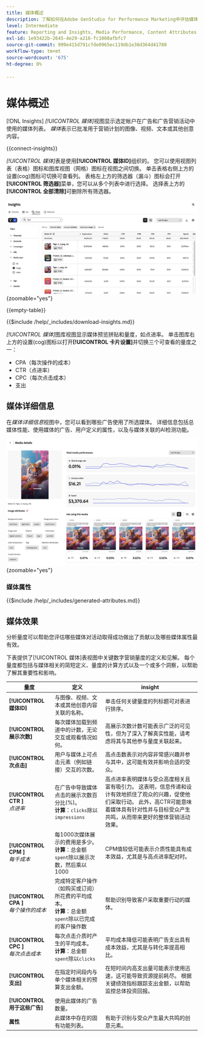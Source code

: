 ```yaml
---
title: 媒体概述
description: 了解如何在Adobe GenStudio for Performance Marketing中评估媒体效果。
level: Intermediate
feature: Reporting and Insights, Media Performance, Content Attributes
exl-id: 1e93422b-2645-4e29-a216-fc1008afbfc7
source-git-commit: 999e415d791cfde0965ec119db1e36d364d41780
workflow-type: tm+mt
source-wordcount: '675'
ht-degree: 0%

---
```


# 媒体概述

[!DNL Insights] _[!UICONTROL 媒体]_&#x200B;视图显示选定帐户在广告和广告营销活动中使用的媒体列表。 _媒体_&#x200B;表示已批准用于营销计划的图像、视频、文本或其他创意内容。

{{connect-insights}}

_[!UICONTROL 媒体]_&#x200B;表是使用&#x200B;**[!UICONTROL 媒体ID]**&#x200B;组织的。 您可以使用视图列表（表格）图标和图库视图（网格）图标在视图之间切换。 单击表格右侧上方的设置(cog)图标可切换可查看列。 表格左上方的筛选器（漏斗）图标会打开&#x200B;**[!UICONTROL 筛选器]**&#x200B;菜单，您可以从多个列表中进行选择。 选择表上方的&#x200B;**[!UICONTROL 全部清除]**&#x200B;可删除所有筛选器。

![媒体筛选器和表](/help/assets/insights-media-filter.png){zoomable="yes"}

{{empty-table}}

{{$include /help/_includes/download-insights.md}}

_[!UICONTROL 媒体]_&#x200B;图库视图显示媒体预览拼贴和量度，如点进率。 单击图库右上方的设置(cog)图标以打开&#x200B;**[!UICONTROL 卡片设置]**&#x200B;并切换三个可查看的量度之一：

- CPA（每次操作的成本）
- CTR（点进率）
- CPC（每次点击成本）
- 支出

## 媒体详细信息

在&#x200B;_媒体详细信息_&#x200B;视图中，您可以看到哪些广告使用了所选媒体。 详细信息包括总媒体性能、使用媒体的广告、用户定义的属性，以及与媒体关联的AI检测功能。

![媒体详细信息](/help/assets/insights-media-details.png){zoomable="yes"}

### 媒体属性

{{$include /help/_includes/generated-attributes.md}}

## 媒体效果

分析量度可以帮助您评估哪些媒体对活动取得成功做出了贡献以及哪些媒体属性最有效。

下表提供了[!UICONTROL 媒体]表视图中关键数字营销量度的定义和见解。 每个量度都包括与媒体相关的简短定义、量度的计算方式以及一个或多个洞察，以帮助了解其重要性和影响。

| 量度 | 定义 | insight |
| ---------------------- | ----------------------------- | -------------------------------- |
| **[!UICONTROL 媒体ID]** | 与图像、视频、文本或其他创意内容关联的名称。 | 单击任何关键量度的列标题可对表进行排序。 |
| **[!UICONTROL 展示次数]** | 每次媒体加载到频道中的计数，无论交互或观看情况如何。 | 高展示次数计数可能表示广泛的可见性，但为了深入了解真实性能，请考虑将其与其他参与量度关联起来。 |
| **[!UICONTROL 次点击]** | 用户与媒体上可点击元素（例如链接）交互的次数。 | 高点击数表示对内容非常感兴趣并参与其中，这可能有效并影响合适的受众。 |
| **[!UICONTROL CTR ]**<br>_点进率_ | 在广告中导致媒体点击的展示次数百分比(%)。<br>**计算**：`clicks`除以`impressions` | 高点进率表明媒体与受众高度相关且富有吸引力。 这表明，信息传递和设计有效地抓住了观众的兴趣，促使他们采取行动。 此外，高CTR可能意味着媒体具有针对性并与目标受众产生共鸣，从而带来更好的整体营销活动效果。 |
| **[!UICONTROL CPM ]**<br>_每千成本_ | 每1000次媒体展示的费用是多少。<br>**计算**：总金额`spent`除以展示次数，然后乘以1000 | CPM值较低可能表示介质性能具有成本效益，尤其是与高点进率配对时。 |
| **[!UICONTROL CPA ]**<br>_每个操作的成本_ | 完成特定客户操作（如购买或订阅）所花费的平均成本。<br>**计算**：总金额`spent`除以已完成的客户操作数 | 帮助识别导致客户采取重要行动的媒体。 |
| **[!UICONTROL CPC ]**<br>_每次点击成本_ | 每次点击介质时产生的平均成本。<br>**计算**：总金额`spent`除以`clicks` | 平均成本降低可能表明广告支出具有成本效益，尤其是与转化率提高相比。 |
| **[!UICONTROL 支出]** | 在指定时间段内与单个媒体相关的预算支出金额。 | 在短时间内高支出量可能表示使用迅速，这可能导致资源提前耗尽。 根据关键绩效指标跟踪支出金额，以帮助监控总体投资回报。 |
| **[!UICONTROL 用于这些广告]** | 使用此媒体的广告数量。 | |
| **属性** | 此媒体中存在的固有功能列表。 | 有助于识别与受众产生最大共鸣的创意元素。 |
